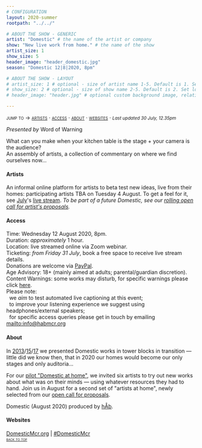 ```yaml
---
# CONFIGURATION
layout: 2020-summer
rootpath: "../../"

# ABOUT THE SHOW - GENERIC
artist: "Domestic" # the name of the artist or company
show: "New live work from home." # the name of the show
artist_size: 1
show_size: 5
header_image: "header_domestic.jpg"  
season: "Domestic 12|8|2020, 8pm"

# ABOUT THE SHOW - LAYOUT
# artist_size: 1 # optional - size of artist name 1-5. Default is 1. Set longer names to lower values
# show_size: 2 # optional - size of show name 2-5. Default is 2. Set longer names to lower values
# header_image: "header.jpg" # optional custom background image, relative to current page

---
```

<span style='font-variant: small-caps'>jump to → [artists](/current/2020-domestic/#artists) · [access](/current/2020-domestic/#access) · [about](/current/2020-domestic/#about) · [websites](/current/2020-domestic/#websites)</span> · <small>*Last updated 30 July, 12.35pm*</small>     
        
*Presented by* Word of Warning        
         
What can you make when your kitchen table is the stage + your camera is the audience?<br>An assembly of artists, a collection of commentary on where we find ourselves now…
         
#### Artists        
An informal online platform for artists to beta test new ideas, live from their homes: participating artists TBA on Tuesday 4 August. To get a feel for it, see [July](/current/2020-domestic/july)'s <a href="http://youtu.be/IUNv7CARKLU" target="_blank">live stream</a>. *To be part of a future Domestic, see our <a href="http://domesticmcr.posthaven.com" target="_blank">rolling open call for artist's proposals</a>.*      
      
#### Access            
Time: Wednesday 12 August 2020, 8pm.<br>Duration: *approximately* 1 hour.<br>Location: live streamed online via Zoom webinar.<br>Ticketing: *from Friday 31 July*, book a free space to receive live stream details.<br>Donations are welcome via <a href="http://www.paypal.me/warnmcr" target="_blank">PayPal</a>.<br>Age Advisory: 18+ (mainly aimed at adults; parental/guardian discretion).<br>Content Warnings: some works may disturb, for specific warnings please click [here](/warnings).<br>Please note:<br>&nbsp;&nbsp;we *aim* to test automated live captioning at this event;<br>&nbsp;&nbsp;to improve your listening experience we suggest using headphones/external speakers;<br>&nbsp;&nbsp;for specific access queries please get in touch by emailing <mailto:info@habmcr.org>         
          
#### About         
In [2013](/archive/2013-domestic)/[15](/archive/2015-domestic)/[17](/archive/2017-autumnwinter/pritchard) we presented Domestic works in tower blocks in transition — little did we know then, that in 2020 our homes would become our only stages and only auditoria…        
        
For our [pilot "Domestic at home"](/current/2020-domestic/july), we invited six artists to try out new works about what was on their minds — using whatever resources they had to hand. Join us in August for a second set of "artists at home", newly selected from our <a href="http://domesticmcr.posthaven.com" target="_blank">open call for proposals</a>.
          
Domestic (August 2020) produced by [hÅb](/hab).         
         
#### Websites         
<a href="http://domesticmcr.org" target="_blank">DomesticMcr.org</a> | <a href="http://twitter.com/hashtag/DomesticMcr" target="_blank">#DomesticMcr</a>        
<small><span style='font-variant: small-caps'>[back to top](/current/2020-domestic)</span></small>
